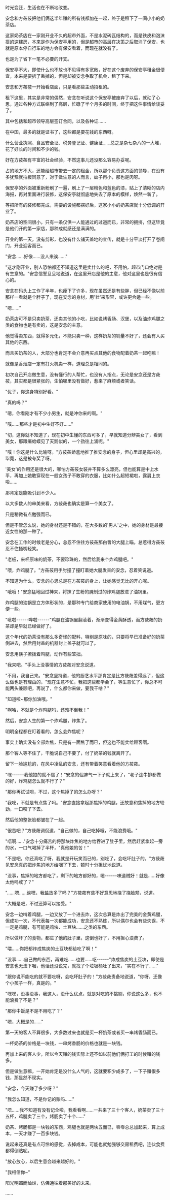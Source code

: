 <link rel="stylesheet" href="../../styles/text.css" />

时光变迁，生活也在不断地改变。

安念和方莜莜把他们俩这半年赚的所有钱都加在一起，终于是租下了一间小小的奶茶店。

这家奶茶店在一家刚开业不久的超市外面，不是水泥砖瓦结构的，而是铁皮和泡沫搭的速建房，本来是作为保安亭用的，但是超市的高层在决策之后取消了保安，也就是原本停自行车的地方会有保安看着，而现在就没有了。

也是为了省下一笔不必要的开支。

保安亭不大，即使什么也不放也不见得有多宽敞，好在这个废弃的保安亭租金很便宜，本来是要拆了丢掉的，但是却被安念争取了机会，租了下来。

安念和方莜莜一开始看店面，只是看那些主动招租的。

租下这里，其实是非常的偶然，安念在听说这个保安亭被废弃了以后，就动了心思，通过各种方式联络到了高层，忙碌了半个月多的时间，终于把这件事情给谈妥了。

其中包括和超市领导高层签订合同，以及各种证......

在中国，最多的就是证书了，这些都是要花钱的东西呀。

什么营业执照、食品安全证、税务登记证、健康证......总之是杂七杂八的一大堆，花了好长的时间和不少的钱。

好在方莜莜有丰富的社会经验，不然这事儿还没那么容易办妥呢。

占的地方不大，还能给超市带去一定的租金，所以那个负责这方面的领导，在没有多犹豫就拍板同意了，对于做生意的人而言，蚊子再小，那也是肉呀。

保安亭的外面被重新粉刷了一遍，刷上了一层粉色和蓝色的漆，贴上了清晰的店内海报，再对里面进行装修，这保安亭就彻底地失去了原本的模样，焕然一新了。

等把所有的装修都完成，需要的设施都摆好后，这家小小的奶茶店就十分低调的开业了。

奶茶店的空间很小，只有一条仅供一人能通过的过道而已，非常的拥挤，但这毕竟是他们开的第一家店，那种成就感还是满满的。

开业的第一天，没有剪彩，也没有什么铺天盖地的宣传，就是十分平淡打开了卷闸门，开业迎客而已。

"安念......好像......没人来诶......"

"这才刚开业，别人恐怕都还不知道这里是卖什么的吧，不用怕，超市门口绝对是有生意的。"安念信誓旦旦地说道，在这里开店是他的主意，他对这里也是很有信心的。

安念在码头上工作了半年，也瘦下了许多，现在虽然还是有些胖，但已经不像以前那样一看就是个胖子了，现在安念的身材，用'壮'来形容，或许更合适一些。

"嗯......"

奶茶店可不是只卖奶茶，还卖其他的小吃，比如说烤香肠、汉堡，以及油炸鸡腿之类的食物也是有卖的，这是安念的主意。

他觉得卖东西，就得多元化，不能只卖一种，这样奶茶的销量不好了，还会有人买其他的东西。

而且买奶茶的人，大部分也肯定不会介意再买点其他的食物配着奶茶一起吃嘛！

就像是香烟店一定有打火机卖一样，道理总是相同的。

初次自己开店做生意，没有懂行的人帮忙，也没有人指点，无论是安念还是方莜莜，其实都是很紧张的，生怕哪里没有做好，惹来了麻烦或者笑话。

"优子，你这身特别好看。"

"真的吗？"

"嗯，你看刚才有不少小男生，就是冲你来的啊。"

"噗......那些才是初中生好不好......"

"切，这你就不知道了，现在初中生懂的东西可多了，早就知道分辨美女了，看到美女，那跟癞蛤蟆见了天鹅似的，一个劲往上涌呢。"

"噗！你这是什么比喻呀。"方莜莜娇羞地推了推安念的身子，但心里却是高兴的，毕竟，这是被夸奖了呀。

'美女'的作用还是很大的，哪怕方莜莜女装并不算多么漂亮，但也能算是中上水平，再加上她敢穿现在一般女孩子不敢穿的衣服，比如什么超短裙啦，露肩上衣啦......

那肯定是能吸引到不少人。

以大多数人的审美来看，方莜莜也确实是算一个美女了。

只是稍微有点勉强而已。

但是不管怎么说，她的身材还是不错的，在大多数的'男人'之中，她的身材是最接近女性的那一种了。

安念在工作的时候老是分心，总忍不住往方莜莜那白皙的大腿上瞄，总惹得方莜莜忍不住捂嘴轻笑。

"老板，来杯原味的奶茶，不要珍珠的，然后给我来个炸鸡腿吧。"

"喂，炸鸡腿了。"方莜莜用手肘撞了撞盯着她大腿发呆的安念，忍着笑说道。

不知道为什么，安念的心思总是在方莜莜的身上，让她感觉无比的开心呢。

"哦哦！"安念猛地回过神来，将抹了生粉的腌制过的炸鸡腿放进了油锅里。

炸鸡腿的油锅是立方体形状的，是那种专门给商家使用的电油锅，不用煤气，更方便一些。

"呲啦------哗啦------"鸡腿在油锅里翻滚着，渐渐变得金黄酥透，而方莜莜的奶茶却是早就已经做好了。

这个年代的奶茶没有那么多奇怪的配料，特别是原味的，只要将早已准备好的奶茶倒进去，然后用封盖的机器封上盖子就可以了。

安念用筷子撩拨着鸡腿，动作有些笨拙。

"我来吧。"手头上没事情的方莜莜对安念说道。

"不用，我自己来。"安念坚持道，他的厨艺水平那肯定是比方莜莜差得远了，但这么做也是有理由的，"现在生意不忙，我把这些都学会了，等生意忙了，你总不可能两头兼顾吧，再说了，什么都你来做，要我干啥？"

"知道啦\~那你加油哦。"

"啊哈，不就是个炸鸡腿吗，还难不倒我！"

然后，安念人生的第一个炸鸡腿，炸焦了。

明明全程都在盯着看的，怎么会炸焦呢？

事实上确实没有全部炸焦，只是有一面焦了而已，但这也不能卖给顾客啊。

那个客人等不住了，干脆说自己不要了，付了奶茶的钱就离开了。

留下一脸尴尬的，在风中凌乱的安念，还有带着笑意看着他的方莜莜。

"嘿------我他娘的就不信了！"安念的倔脾气一下子就上来了，"老子连牛排都做的好，炸鸡腿怎么就不行了？"

"那你再试试呗，不过，这个焦掉了的怎么办呀？"

"我吃，不就是有点焦了吗。"安念直接拿起那焦掉的鸡腿，还故意和焦掉的地方较劲，一口咬了下去。

然后他的整张脸都皱在了一起。

"很苦吧？"方莜莜调侃道，"自己做的，自己吃掉哦，不能浪费哦。"

"唔啊......"安念十分痛苦的将那块炸焦的地方给吞进了肚子里，然后赶紧拿起一旁的水，一口气喝掉了半杯，"真他娘的苦！"

"不是吧，你还真吃了呀，我就是开玩笑而已的，别吃了，会吃坏肚子的。"方莜莜见安念真的把炸焦的地方给咽了下去，顿时十分担忧地说道。

"没事，焦掉的地方都吃了，剩下的地方都好的，嗯------味道贼好！就是......好像太他吗咸了？"

"......嗯......诶嘿，我盐放多了吗？"方莜莜有些不好意思地挠了挠脸颊，说道。

"大概是吧，不过还算可以接受。"

安念一边啃着鸡腿，一边又放了一个进去炸，这次总算是炸出了完美的金黄鸡腿，但成功一次，不代表每一次都能成功，安念还不熟练，所以偶尔也会有些失误，不一定是鸡腿，有可能是鸡块、土豆块......之类的东西。

所以做坏了的食物，都进了他的肚子里，这倒也好了，不用担心浪费了。

"喂......你把都炸成焦炭的土豆块都给吃了啊！"

"没事......自己做的东西，再难吃......也要......呕------"炸成焦炭的土豆块，即使是安念也无法下咽，他话还没说完，就找了个垃圾桶吐了出来，"实在不行了......"

"跟你说不能吃的就不要吃呀，会吃坏肚子的！"方莜莜责备地说道，"你呀，还像个小孩子一样，真是的。"

"嘿嘿，没事没事，我这人，没什么优点，就是对吃的不挑剔，你说这么多，也不能浪费了不是？"

"那你中饭是不是不用吃了？"

"嗯，大概是的......"

第一天的客人不算很多，大多数过来也就是买一杯奶茶或者买一串烤香肠而已。

一杯奶茶的价格是一块钱，一串烤香肠的价格也就是一块钱。

再加上来的客人少，所以今天赚的钱实际上还不如以前他们俩打工的时候赚的钱多。

但是做生意嘛，一开始肯定是没什么人气的，这就要积少成多了，一下子赚很多钱，那显然不现实。

"安念，今天赚了多少呀？"

"我怎么知道，不是你记的账吗......"

"唔......我不知道有没有记全啦，我看看啊......一共来了三十个客人，奶茶卖了三十五杯，鸡腿卖了三个，烤肠卖了十个......"

奶茶、烤肠都是一块钱的东西，鸡腿也就是两块五而已，零零总总加起来，算上成本，一天才赚了一百多块钱。

说起来还真是有点可怜的感觉，去掉成本，可能也就勉强够交房租费吧，连伙食费都得倒贴呢。

"放心放心，以后生意会越来越好的。"

"我相信你\~"

阳光明媚而灿烂，仿佛通往着那美好的未来。

......
